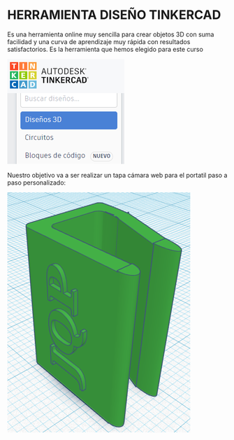 # HERRAMIENTA DISEÑO TINKERCAD

Es una herramienta online muy sencilla para crear objetos 3D con suma facilidad y una curva de aprendizaje muy rápida con resultados satisfactorios. Es la herramienta que hemos elegido para este curso

![](/assets/diseno1.png)

Nuestro objetivo va a ser realizar un tapa cámara web para el portatil paso a paso personalizado:

![](/assets/objetivo.png)
